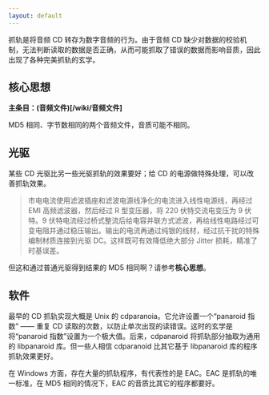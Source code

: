 ```yaml
---
layout: default
---
```


抓轨是将音频 CD 转存为数字音频的行为。由于音频 CD 缺少对数据的校验机制，无法判断读取的数据是否正确，从而可能抓取了错误的数据而影响音质，因此出现了各种完美抓轨的玄学。


## 核心思想

**主条目：(音频文件)[/wiki/音频文件]**

MD5 相同、字节数相同的两个音频文件，音质可能不相同。

## 光驱

某些 CD 光驱比另一些光驱抓轨的效果要好；给 CD 的电源做特殊处理，可以改善抓轨效果。

> 市电电流使用滤波插座和滤波电源线净化的电流进入线性电源线，再经过 EMI 高频滤波器，然后经过 R 型变压器，将 220 伏特交流电变压为 9 伏特。9 伏特电流经过桥式整流后给电容并联方式滤波，再给线性电路经过可变电阻并通过稳压输出。输出的电流再通过纯银的线材，经过抗干扰的特殊编制材质连接到光驱 DC。这样既可有效降低绝大部分 Jitter 损耗，精准了时基误差。

但这和通过普通光驱得到结果的 MD5 相同啊？请参考**核心思想**。

## 软件

最早的 CD 抓轨实现大概是 Unix 的 cdparanoia。它允许设置一个“panaroid 指数” —— 重复 CD 读取的次数，以防止单次出现的读错误。这时的玄学是将“panaroid 指数”设置为一个极大值。后来，cdpanaroid 将抓轨部分抽取为通用的 libpanaroid 库。但一些人相信 cdparanoid 比其它基于 libpanaroid 库的程序抓轨效果更好。

在 Windows 方面，存在大量的抓轨程序，有代表性的是 EAC。EAC 是抓轨的唯一标准，在 MD5 相同的情况下，EAC 的音质比其它的程序都要好。
